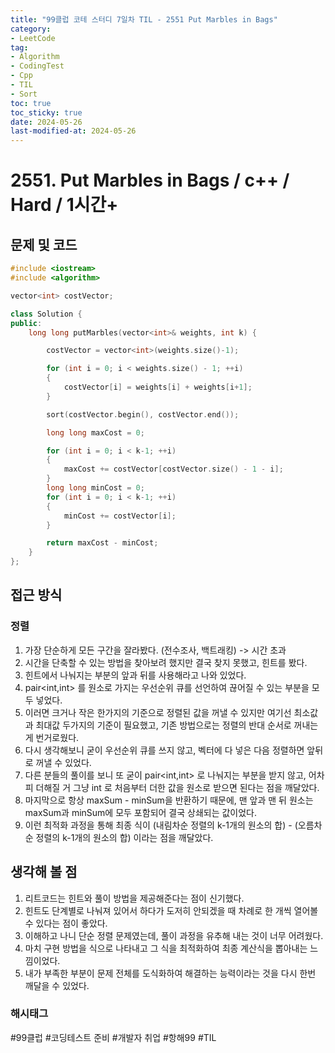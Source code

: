 ```yaml
---
title: "99클럽 코테 스터디 7일차 TIL - 2551 Put Marbles in Bags"
category:
- LeetCode
tag:
- Algorithm
- CodingTest
- Cpp
- TIL
- Sort
toc: true
toc_sticky: true
date: 2024-05-26
last-modified-at: 2024-05-26
---
```


# 2551. Put Marbles in Bags / c++ / Hard / 1시간+

## 문제 및 코드

```c++
#include <iostream>
#include <algorithm>

vector<int> costVector;

class Solution {
public:
    long long putMarbles(vector<int>& weights, int k) {

        costVector = vector<int>(weights.size()-1);

        for (int i = 0; i < weights.size() - 1; ++i)
        {
            costVector[i] = weights[i] + weights[i+1];
        }

        sort(costVector.begin(), costVector.end());

        long long maxCost = 0;

        for (int i = 0; i < k-1; ++i)
        {
            maxCost += costVector[costVector.size() - 1 - i];
        }
        long long minCost = 0;
        for (int i = 0; i < k-1; ++i)
        {
            minCost += costVector[i];   
        }

        return maxCost - minCost;
    }
};
```

## 접근 방식
### 정렬
1. 가장 단순하게 모든 구간을 잘라봤다. (전수조사, 백트래킹) -> 시간 초과
2. 시간을 단축할 수 있는 방법을 찾아보려 했지만 결국 찾지 못했고, 힌트를 봤다.
3. 힌트에서 나눠지는 부분의 앞과 뒤를 사용해라고 나와 있었다.
4. pair<int,int> 를 원소로 가지는 우선순위 큐를 선언하여 끊어질 수 있는 부분을 모두 넣었다.
5. 이러면 크거나 작은 한가지의 기준으로 정렬된 값을 꺼낼 수 있지만 여기선 최소값과 최대값 두가지의 기준이 필요했고, 기존 방법으로는 정렬의 반대 순서로 꺼내는게 번거로웠다.
6. 다시 생각해보니 굳이 우선순위 큐를 쓰지 않고, 벡터에 다 넣은 다음 정렬하면 앞뒤로 꺼낼 수 있었다.
7. 다른 분들의 풀이를 보니 또 굳이 pair<int,int> 로 나눠지는 부분을 받지 않고, 어차피 더해질 거 그냥 int 로 처음부터 더한 값을 원소로 받으면 된다는 점을 깨달았다.
8. 마지막으로 항상 maxSum - minSum을 반환하기 때문에, 맨 앞과 맨 뒤 원소는 maxSum과 minSum에 모두 포함되어 결국 상쇄되는 값이었다.
9. 이런 최적화 과정을 통해 최종 식이 (내림차순 정렬의 k-1개의 원소의 합) - (오름차순 정렬의 k-1개의 원소의 합) 이라는 점을 깨달았다.



## 생각해 볼 점
1. 리트코드는 힌트와 풀이 방법을 제공해준다는 점이 신기했다.
2. 힌트도 단계별로 나눠져 있어서 하다가 도저히 안되겠을 때 차례로 한 개씩 열어볼 수 있다는 점이 좋았다.
3. 이해하고 나니 단순 정렬 문제였는데, 풀이 과정을 유추해 내는 것이 너무 어려웠다.
4. 마치 구현 방법을 식으로 나타내고 그 식을 최적화하여 최종 계산식을 뽑아내는 느낌이었다.
5. 내가 부족한 부분이 문제 전체를 도식화하여 해결하는 능력이라는 것을 다시 한번 깨달을 수 있었다.

###  해시태그
#99클럽 #코딩테스트 준비 #개발자 취업 #항해99 #TIL